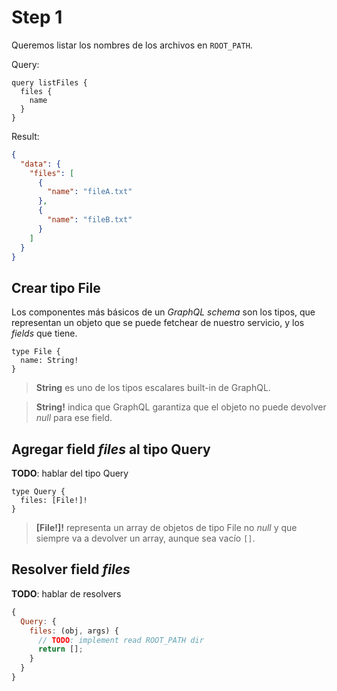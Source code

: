 # Step 1

Queremos listar los nombres de los archivos en `ROOT_PATH`.

Query:

```gql
query listFiles {
  files {
    name
  }
}
```

Result:

```json
{
  "data": {
    "files": [
      {
        "name": "fileA.txt"
      },
      {
        "name": "fileB.txt"
      }
    ]
  }
}
```

## Crear tipo __File__

Los componentes más básicos de un _GraphQL schema_ son los tipos, que representan un objeto que
se puede fetchear de nuestro servicio, y los _fields_ que tiene.

```gql
type File {
  name: String!
}
```

> __String__ es uno de los tipos escalares built-in de GraphQL.

> __String!__ indica que GraphQL garantiza que el objeto no puede devolver _null_ para ese field.

## Agregar field _files_ al tipo __Query__

__TODO__: hablar del tipo Query

```gql
type Query {
  files: [File!]!
}
```

> __[File!]!__ representa un array de objetos de tipo File no _null_ y que siempre va a devolver un array,
aunque sea vacío `[]`.

## Resolver field _files_

__TODO__: hablar de resolvers

```js
{
  Query: {
    files: (obj, args) {
      // TODO: implement read ROOT_PATH dir
      return [];
    }
  }
}
```

